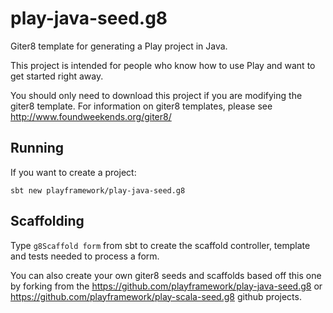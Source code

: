# play-java-seed.g8

Giter8 template for generating a Play project in Java.

This project is intended for people who know how to use Play and want to get started right away.

You should only need to download this project if you are modifying the giter8 template.  For information on giter8 templates, please see http://www.foundweekends.org/giter8/

## Running

If you want to create a project:

```
sbt new playframework/play-java-seed.g8
```

## Scaffolding 

Type `g8Scaffold form` from sbt to create the scaffold controller, template and tests needed to process a form.

You can also create your own giter8 seeds and scaffolds based off this one by forking from the https://github.com/playframework/play-java-seed.g8 or https://github.com/playframework/play-scala-seed.g8 github projects.
